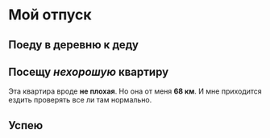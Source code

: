# Мой отпуск

## Поеду в деревню к деду

## Посещу **_нехорошую_ квартиру**

Эта квартира вроде **не плохая**. Но она от меня **68 км**. И мне приходится ездить проверять все ли там нормально.

## Успею